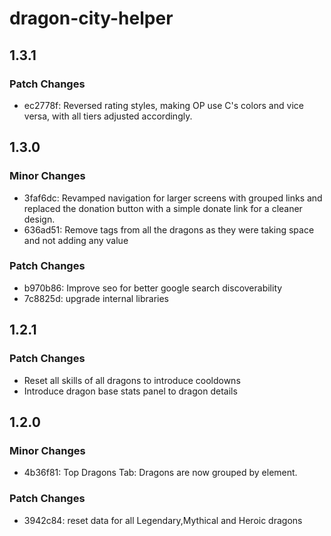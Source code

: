 # dragon-city-helper

## 1.3.1

### Patch Changes

- ec2778f: Reversed rating styles, making OP use C's colors and vice versa, with all tiers adjusted accordingly.

## 1.3.0

### Minor Changes

- 3faf6dc: Revamped navigation for larger screens with grouped links and replaced the donation button with a simple donate link for a cleaner design.
- 636ad51: Remove tags from all the dragons as they were taking space and not adding any value

### Patch Changes

- b970b86: Improve seo for better google search discoverability
- 7c8825d: upgrade internal libraries

## 1.2.1

### Patch Changes

- Reset all skills of all dragons to introduce cooldowns
- Introduce dragon base stats panel to dragon details

## 1.2.0

### Minor Changes

- 4b36f81: Top Dragons Tab: Dragons are now grouped by element.

### Patch Changes

- 3942c84: reset data for all Legendary,Mythical and Heroic dragons
